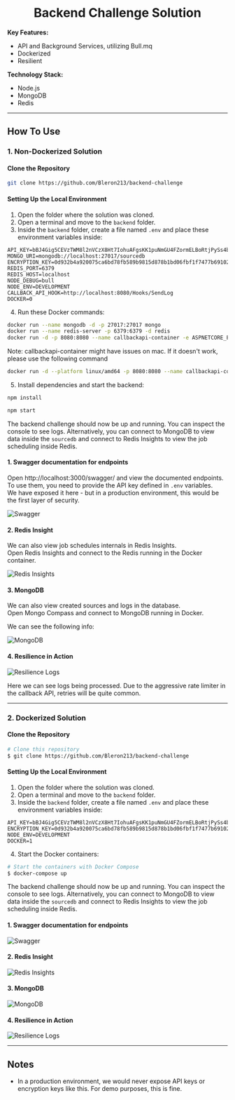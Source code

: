 <h1 align="center">
  Backend Challenge Solution
</h1>

<strong>Key Features:</strong><br>
* API and Background Services, utilizing Bull.mq<br>
* Dockerized<br>
* Resilient<br>

<strong>Technology Stack:</strong><br>
* Node.js<br>
* MongoDB<br>
* Redis<br>

---

## How To Use

### 1. Non-Dockerized Solution

#### Clone the Repository

```bash
git clone https://github.com/Bleron213/backend-challenge
```

#### Setting Up the Local Environment

1. Open the folder where the solution was cloned.
2. Open a terminal and move to the `backend` folder.
3. Inside the `backend` folder, create a file named `.env` and place these environment variables inside:

```dotenv
API_KEY=bBJ4Gig5CEVzTWM8l2nVCzX8Ht7IohuAFgsKK1puNmGU4FZormELBoRtjPySs4bAX6st4VOO2Vx8CSxoiQQuzWrrhEWlw2mwF17Boo5hun9Wo0RZZGhgsoK7uXSBD8AR
MONGO_URI=mongodb://localhost:27017/sourcedb
ENCRYPTION_KEY=0d932b4a920075ca6bd78fb589b9815d878b1bd06fbf1f7477b69102e8967908
REDIS_PORT=6379
REDIS_HOST=localhost
NODE_DEBUG=bull
NODE_ENV=DEVELOPMENT
CALLBACK_API_HOOK=http://localhost:8080/Hooks/SendLog
DOCKER=0
```

4. Run these Docker commands:

```bash
docker run --name mongodb -d -p 27017:27017 mongo
docker run --name redis-server -p 6379:6379 -d redis
docker run -d -p 8080:8080 --name callbackapi-container -e ASPNETCORE_ENVIRONMENT=Development bleronqorri/callbackapi:latest

```

Note: callbackapi-container might have issues on mac. If it doesn't work, please use the following command

```bash
docker run -d --platform linux/amd64 -p 8080:8080 --name callbackapi-container -e ASPNETCORE_ENVIRONMENT=Development bleronqorri/callbackapi:latest
```

5. Install dependencies and start the backend:

```bash
npm install
```

```bash
npm start
```

The backend challenge should now be up and running. You can inspect the console to see logs. Alternatively, you can connect to MongoDB to view data inside the `sourcedb` and connect to Redis Insights to view the job scheduling inside Redis.

#### 1. Swagger documentation for endpoints

Open http://localhost:3000/swagger/ and view the documented endpoints.  
To use them, you need to provide the API key defined in `.env` variables.  
We have exposed it here - but in a production environment, this would be the first layer of security.

![Swagger](https://github.com/user-attachments/assets/85d4b55b-7925-469a-a31a-b597b0bd9d8d)

#### 2. Redis Insight

We can also view job schedules internals in Redis Insights.  
Open Redis Insights and connect to the Redis running in the Docker container.

![Redis Insights](https://github.com/user-attachments/assets/1e476a03-a521-4472-b5bd-c71f2b2e22ea)

#### 3. MongoDB

We can also view created sources and logs in the database.  
Open Mongo Compass and connect to MongoDB running in Docker.  

We can see the following info:

![MongoDB](https://github.com/user-attachments/assets/8cdb36d7-75e9-4b24-9f3a-c86f674ccfac)

#### 4. Resilience in Action

![Resilience Logs](https://github.com/user-attachments/assets/23b52a9a-f5e6-4c0a-a12c-ff87dee9a704)

Here we can see logs being processed. Due to the aggressive rate limiter in the callback API, retries will be quite common.

---

### 2. Dockerized Solution

#### Clone the Repository

```bash
# Clone this repository
$ git clone https://github.com/Bleron213/backend-challenge
```

#### Setting Up the Local Environment

1. Open the folder where the solution was cloned.
2. Open a terminal and move to the `backend` folder.
3. Inside the `backend` folder, create a file named `.env` and place these environment variables inside:

```dotenv
API_KEY=bBJ4Gig5CEVzTWM8l2nVCzX8Ht7IohuAFgsKK1puNmGU4FZormELBoRtjPySs4bAX6st4VOO2Vx8CSxoiQQuzWrrhEWlw2mwF17Boo5hun9Wo0RZZGhgsoK7uXSBD8AR
ENCRYPTION_KEY=0d932b4a920075ca6bd78fb589b9815d878b1bd06fbf1f7477b69102e8967908
NODE_ENV=DEVELOPMENT
DOCKER=1
```

4. Start the Docker containers:

```bash
# Start the containers with Docker Compose
$ docker-compose up
```

The backend challenge should now be up and running. You can inspect the console to see logs. Alternatively, you can connect to MongoDB to view data inside the `sourcedb` and connect to Redis Insights to view the job scheduling inside Redis.

#### 1. Swagger documentation for endpoints

![Swagger](https://github.com/user-attachments/assets/85d4b55b-7925-469a-a31a-b597b0bd9d8d)

#### 2. Redis Insight

![Redis Insights](https://github.com/user-attachments/assets/1e476a03-a521-4472-b5bd-c71f2b2e22ea)

#### 3. MongoDB

![MongoDB](https://github.com/user-attachments/assets/8cdb36d7-75e9-4b24-9f3a-c86f674ccfac)

#### 4. Resilience in Action

![Resilience Logs](https://github.com/user-attachments/assets/23b52a9a-f5e6-4c0a-a12c-ff87dee9a704)

---

## Notes

- In a production environment, we would never expose API keys or encryption keys like this. For demo purposes, this is fine.
